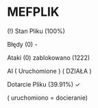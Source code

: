 # MEFPLIK



(!) Stan Pliku (100%)

Błędy (0) - 

Ataki (0) zablokowano (1222)

AI ( Uruchomione ) ( DZIAŁA )

Dotarcie Pliku (39.91%) ✓ 

( uruchomiono = docieranie)